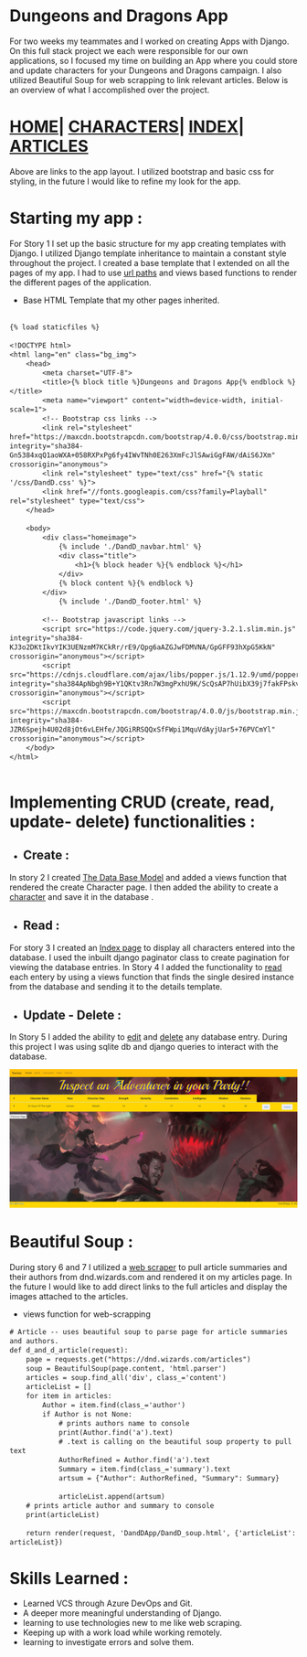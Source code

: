# Dungeons and Dragons App
For two weeks my teammates and I worked on creating  Apps with Django. On this full stack project we each were responsible for our own applications, so I focused my time on building an App where you could store and update characters for your Dungeons and Dragons campaign. I also utilized Beautiful Soup for web scrapping to link relevant articles. Below is an overview of what I accomplished over the project.
# [HOME](https://github.com/Driventobraise/PythonLiveProject/blob/main/home2.png)| [CHARACTERS](https://github.com/Driventobraise/PythonLiveProject/blob/main/add_character3.png)| [INDEX](https://github.com/Driventobraise/PythonLiveProject/blob/main/indexpg2.png)| [ARTICLES](https://github.com/Driventobraise/PythonLiveProject/blob/main/webscraperpg2.png)
Above are links to the app layout. I utilized bootstrap and basic css for styling, in the future I would like to refine my look for the app.
# Starting my app :
For Story 1 I set up the basic structure for my app creating templates with Django. I utilized Django template inheritance to maintain a constant style throughout the project. I created a base template that I extended on all the pages of my app. I had to use [url paths](https://github.com/Driventobraise/PythonLiveProject/blob/main/urlpatterns.png) and views based functions to render the different pages of the application.
* Base HTML Template that my other pages inherited.
```

{% load staticfiles %}

<!DOCTYPE html>
<html lang="en" class="bg_img">
    <head>
        <meta charset="UTF-8">
        <title>{% block title %}Dungeons and Dragons App{% endblock %}</title>
        <meta name="viewport" content="width=device-width, initial-scale=1">
        <!-- Bootstrap css links -->
        <link rel="stylesheet" href="https://maxcdn.bootstrapcdn.com/bootstrap/4.0.0/css/bootstrap.min.css" integrity="sha384-Gn5384xqQ1aoWXA+058RXPxPg6fy4IWvTNh0E263XmFcJlSAwiGgFAW/dAiS6JXm" crossorigin="anonymous">
        <link rel="stylesheet" type="text/css" href="{% static '/css/DandD.css' %}">
        <link href="//fonts.googleapis.com/css?family=Playball" rel="stylesheet" type="text/css">
    </head>

    <body>
        <div class="homeimage">
            {% include './DandD_navbar.html' %}
            <div class="title">
                <h1>{% block header %}{% endblock %}</h1>
            </div>
            {% block content %}{% endblock %}
        </div>
            {% include './DandD_footer.html' %}

        <!-- Bootstrap javascript links -->
        <script src="https://code.jquery.com/jquery-3.2.1.slim.min.js" integrity="sha384-KJ3o2DKtIkvYIK3UENzmM7KCkRr/rE9/Qpg6aAZGJwFDMVNA/GpGFF93hXpG5KkN"      crossorigin="anonymous"></script>
        <script src="https://cdnjs.cloudflare.com/ajax/libs/popper.js/1.12.9/umd/popper.min.js" integrity="sha384ApNbgh9B+Y1QKtv3Rn7W3mgPxhU9K/ScQsAP7hUibX39j7fakFPskvXusvfa0b4Q" crossorigin="anonymous"></script>
        <script src="https://maxcdn.bootstrapcdn.com/bootstrap/4.0.0/js/bootstrap.min.js" integrity="sha384-JZR6Spejh4U02d8jOt6vLEHfe/JQGiRRSQQxSfFWpi1MquVdAyjUar5+76PVCmYl"    crossorigin="anonymous"></script>
    </body>
</html>
    
```
# Implementing CRUD (create, read, update- delete) functionalities :
* ## Create :
In story 2 I created [The Data Base Model](https://github.com/Driventobraise/PythonLiveProject/blob/main/DBmodel.png) and added a views function that rendered the create Character  page. I then added the ability to create a [character](https://github.com/Driventobraise/PythonLiveProject/blob/main/views1.png) and save it in the database .  
* ## Read :
For story 3 I created an [Index page](https://github.com/Driventobraise/PythonLiveProject/blob/main/index.png) to display all characters entered into the database. I used the inbuilt django paginator class to create pagination for viewing the database entries. In Story 4 I added the functionality to [read](https://github.com/Driventobraise/PythonLiveProject/blob/main/detailspage.png) each entery by using a views function that finds the single desired instance from the database and sending it to the details template.
* ## Update - Delete :
In Story 5 I added the ability to [edit](https://github.com/Driventobraise/PythonLiveProject/blob/main/editpage.png) and [delete](https://github.com/Driventobraise/PythonLiveProject/blob/main/views2.png) any database entry. During this project I was using sqlite db and django queries to interact with the database.

<img src="https://github.com/Driventobraise/PythonLiveProject/blob/main/edited_delete2.png">

# Beautiful Soup :
During story 6 and 7 I utilized a [web scraper](https://github.com/Driventobraise/PythonLiveProject/blob/main/views4.png) to pull article summaries and their authors from dnd.wizards.com and rendered it on my articles page. In the future I would like to add direct links to the full articles and display the images attached to the articles.

* views function for web-scrapping
```
# Article -- uses beautiful soup to parse page for article summaries and authors.
def d_and_d_article(request):
    page = requests.get("https://dnd.wizards.com/articles")
    soup = BeautifulSoup(page.content, 'html.parser')
    articles = soup.find_all('div', class_='content')
    articleList = []
    for item in articles:
        Author = item.find(class_='author')
        if Author is not None:
            # prints authors name to console
            print(Author.find('a').text)
            # .text is calling on the beautiful soup property to pull text
            AuthorRefined = Author.find('a').text
            Summary = item.find(class_='summary').text
            artsum = {"Author": AuthorRefined, "Summary": Summary}

            articleList.append(artsum)
    # prints article author and summary to console 
    print(articleList)

    return render(request, 'DandDApp/DandD_soup.html', {'articleList': articleList})

```
# Skills Learned :
* Learned VCS through Azure DevOps and Git.
* A deeper more meaningful understanding of Django.
* learning to use technologies new to me like web scraping.
* Keeping up with a work load while working remotely.
* learning to investigate errors and solve them.
